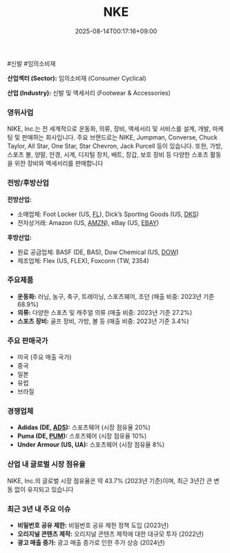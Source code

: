 ﻿---
title: "NKE"
date: 2025-08-14T00:17:16+09:00
lastmod: 2025-08-14T00:17:16+09:00
type: docs
sidebar:
  open: true
weight: 618
---
<div style="display:none">
  <meta property="article:published_time" content="2025-08-13T15:17:16Z" />
  <meta property="article:modified_time" content="2025-08-13T15:17:16Z" />
</div>
#신발 #임의소비재

**산업섹터 (Sector):** 임의소비재 (Consumer Cyclical)  

**산업 (Industry):** 신발 및 액세서리 (Footwear & Accessories)

### 영위사업

NIKE, Inc.는 전 세계적으로 운동화, 의류, 장비, 액세서리 및 서비스를 설계, 개발, 마케팅 및 판매하는 회사입니다. 주요 브랜드로는 NIKE, Jumpman, Converse, Chuck Taylor, All Star, One Star, Star Chevron, Jack Purcell 등이 있습니다. 또한, 가방, 스포츠 볼, 양말, 안경, 시계, 디지털 장치, 배트, 장갑, 보호 장비 등 다양한 스포츠 활동을 위한 장비와 액세서리를 판매합니다

### 전방/후방산업

**전방산업:**

- 소매업체: Foot Locker (US, [FL](/company-analysis/fl/)), Dick’s Sporting Goods (US, [DKS](/company-analysis/dks/))
- 전자상거래: Amazon (US, [AMZN](/company-analysis/amzn/)), eBay (US, [EBAY](/company-analysis/ebay/))

**후방산업:**

- 원료 공급업체: BASF (DE, BAS), Dow Chemical (US, [DOW](/company-analysis/dow/))
- 제조업체: Flex (US, FLEX), Foxconn (TW, 2354)

### 주요제품

- **운동화:** 러닝, 농구, 축구, 트레이닝, 스포츠웨어, 조던 (매출 비중: 2023년 기준 68.9%)
- **의류:** 다양한 스포츠 및 캐주얼 의류 (매출 비중: 2023년 기준 27.2%)
- **스포츠 장비:** 골프 장비, 가방, 볼 등 (매출 비중: 2023년 기준 3.4%)

### 주요 판매국가

- 미국 (주요 매출 국가)
- 중국
- 일본
- 유럽
- 브라질

### 경쟁업체

- **Adidas (DE, [ADS](/company-analysis/ads/)):** 스포츠웨어 (시장 점유율 20%)
- **Puma (DE, [PUM](/company-analysis/pum/)):** 스포츠웨어 (시장 점유율 10%)
- **Under Armour (US, UA):** 스포츠웨어 (시장 점유율 8%)

### 산업 내 글로벌 시장 점유율

NIKE, Inc.의 글로벌 시장 점유율은 약 43.7% (2023년 기준)이며, 최근 3년간 큰 변동 없이 유지되고 있습니다

### 최근 3년 내 주요 이슈

- **비밀번호 공유 제한:** 비밀번호 공유 제한 정책 도입 (2023년)
- **오리지널 콘텐츠 제작:** 오리지널 콘텐츠 제작에 대한 대규모 투자 (2022년)
- **광고 매출 증가:** 광고 매출 증가로 인한 주가 상승 (2024년)
